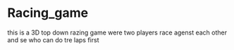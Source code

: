 # Racing_game

this is a 3D top down razing game were two players race agenst each other and se who can do tre laps first 
